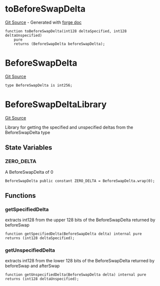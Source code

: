 # toBeforeSwapDelta
[Git Source](https://github.com/uniswap/v4-core/blob/80311e34080fee64b6fc6c916e9a51a437d0e482/src/types/BeforeSwapDelta.sol) - Generated with [forge doc](https://book.getfoundry.sh/reference/forge/forge-doc)


```solidity
function toBeforeSwapDelta(int128 deltaSpecified, int128 deltaUnspecified)
    pure
    returns (BeforeSwapDelta beforeSwapDelta);
```

# BeforeSwapDelta
[Git Source](https://github.com/uniswap/v4-core/blob/80311e34080fee64b6fc6c916e9a51a437d0e482/src/types/BeforeSwapDelta.sol)


```solidity
type BeforeSwapDelta is int256;
```

# BeforeSwapDeltaLibrary
[Git Source](https://github.com/uniswap/v4-core/blob/80311e34080fee64b6fc6c916e9a51a437d0e482/src/types/BeforeSwapDelta.sol)

Library for getting the specified and unspecified deltas from the BeforeSwapDelta type


## State Variables
### ZERO_DELTA
A BeforeSwapDelta of 0


```solidity
BeforeSwapDelta public constant ZERO_DELTA = BeforeSwapDelta.wrap(0);
```


## Functions
### getSpecifiedDelta

extracts int128 from the upper 128 bits of the BeforeSwapDelta
returned by beforeSwap


```solidity
function getSpecifiedDelta(BeforeSwapDelta delta) internal pure returns (int128 deltaSpecified);
```

### getUnspecifiedDelta

extracts int128 from the lower 128 bits of the BeforeSwapDelta
returned by beforeSwap and afterSwap


```solidity
function getUnspecifiedDelta(BeforeSwapDelta delta) internal pure returns (int128 deltaUnspecified);
```

